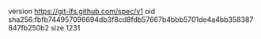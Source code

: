 version https://git-lfs.github.com/spec/v1
oid sha256:fbfb744957096694db3f8cd8fdb57667b4bbb5701de4a4bb358387847fb250b2
size 1231
